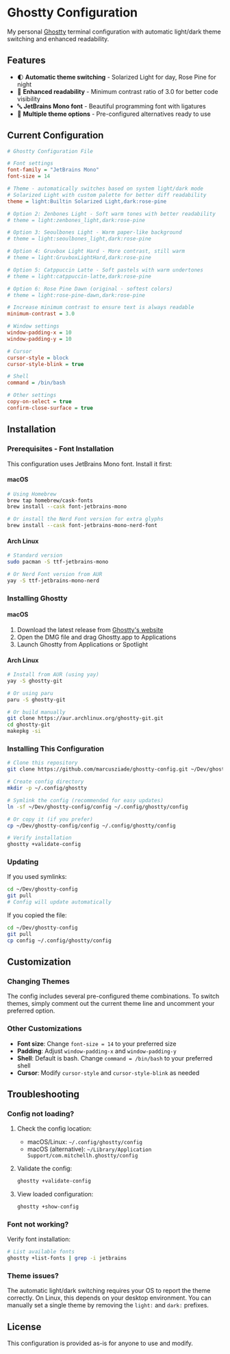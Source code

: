# Ghostty Configuration

My personal [Ghostty](https://ghostty.org) terminal configuration with automatic light/dark theme switching and enhanced readability.

## Features

- 🌓 **Automatic theme switching** - Solarized Light for day, Rose Pine for night
- 📖 **Enhanced readability** - Minimum contrast ratio of 3.0 for better code visibility
- 🔤 **JetBrains Mono font** - Beautiful programming font with ligatures
- 🎨 **Multiple theme options** - Pre-configured alternatives ready to use

## Current Configuration

```ini
# Ghostty Configuration File

# Font settings
font-family = "JetBrains Mono"
font-size = 14

# Theme - automatically switches based on system light/dark mode
# Solarized Light with custom palette for better diff readability
theme = light:Builtin Solarized Light,dark:rose-pine

# Option 2: Zenbones Light - Soft warm tones with better readability
# theme = light:zenbones_light,dark:rose-pine

# Option 3: Seoulbones Light - Warm paper-like background
# theme = light:seoulbones_light,dark:rose-pine

# Option 4: Gruvbox Light Hard - More contrast, still warm
# theme = light:GruvboxLightHard,dark:rose-pine

# Option 5: Catppuccin Latte - Soft pastels with warm undertones
# theme = light:catppuccin-latte,dark:rose-pine

# Option 6: Rose Pine Dawn (original - softest colors)
# theme = light:rose-pine-dawn,dark:rose-pine

# Increase minimum contrast to ensure text is always readable
minimum-contrast = 3.0

# Window settings
window-padding-x = 10
window-padding-y = 10

# Cursor
cursor-style = block
cursor-style-blink = true

# Shell
command = /bin/bash

# Other settings
copy-on-select = true
confirm-close-surface = true
```

## Installation

### Prerequisites - Font Installation

This configuration uses JetBrains Mono font. Install it first:

#### macOS
```bash
# Using Homebrew
brew tap homebrew/cask-fonts
brew install --cask font-jetbrains-mono

# Or install the Nerd Font version for extra glyphs
brew install --cask font-jetbrains-mono-nerd-font
```

#### Arch Linux
```bash
# Standard version
sudo pacman -S ttf-jetbrains-mono

# Or Nerd Font version from AUR
yay -S ttf-jetbrains-mono-nerd
```

### Installing Ghostty

#### macOS
1. Download the latest release from [Ghostty's website](https://ghostty.org)
2. Open the DMG file and drag Ghostty.app to Applications
3. Launch Ghostty from Applications or Spotlight

#### Arch Linux
```bash
# Install from AUR (using yay)
yay -S ghostty-git

# Or using paru
paru -S ghostty-git

# Or build manually
git clone https://aur.archlinux.org/ghostty-git.git
cd ghostty-git
makepkg -si
```

### Installing This Configuration

```bash
# Clone this repository
git clone https://github.com/marcusziade/ghostty-config.git ~/Dev/ghostty-config

# Create config directory
mkdir -p ~/.config/ghostty

# Symlink the config (recommended for easy updates)
ln -sf ~/Dev/ghostty-config/config ~/.config/ghostty/config

# Or copy it (if you prefer)
cp ~/Dev/ghostty-config/config ~/.config/ghostty/config

# Verify installation
ghostty +validate-config
```

### Updating

If you used symlinks:
```bash
cd ~/Dev/ghostty-config
git pull
# Config will update automatically
```

If you copied the file:
```bash
cd ~/Dev/ghostty-config
git pull
cp config ~/.config/ghostty/config
```

## Customization

### Changing Themes
The config includes several pre-configured theme combinations. To switch themes, simply comment out the current theme line and uncomment your preferred option.

### Other Customizations
- **Font size**: Change `font-size = 14` to your preferred size
- **Padding**: Adjust `window-padding-x` and `window-padding-y` 
- **Shell**: Default is bash. Change `command = /bin/bash` to your preferred shell
- **Cursor**: Modify `cursor-style` and `cursor-style-blink` as needed

## Troubleshooting

### Config not loading?
1. Check the config location:
   - macOS/Linux: `~/.config/ghostty/config`
   - macOS (alternative): `~/Library/Application Support/com.mitchellh.ghostty/config`

2. Validate the config:
   ```bash
   ghostty +validate-config
   ```

3. View loaded configuration:
   ```bash
   ghostty +show-config
   ```

### Font not working?
Verify font installation:
```bash
# List available fonts
ghostty +list-fonts | grep -i jetbrains
```

### Theme issues?
The automatic light/dark switching requires your OS to report the theme correctly. On Linux, this depends on your desktop environment. You can manually set a single theme by removing the `light:` and `dark:` prefixes.

## License

This configuration is provided as-is for anyone to use and modify.